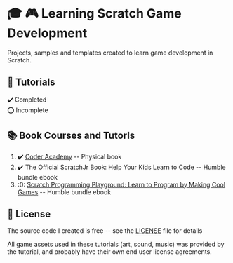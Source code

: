 # :mortar_board: :video_game:  Learning Scratch Game Development

Projects, samples and templates created to learn game development in Scratch.

## :beginner: Tutorials

:heavy_check_mark: Completed  
:o: Incomplete

## :books: Book Courses and Tutorls

1. :heavy_check_mark: [Coder Academy](coder-academy/) -- Physical book
2. :heavy_check_mark: The Official ScratchJr Book: Help Your Kids Learn to Code -- Humble bundle ebook
3. :0: [Scratch Programming Playground: Learn to Program by Making Cool Games](/programming-playground) -- Humble bundle ebook

## :page_with_curl: License

The source code I created is free -- see the [LICENSE](LICENSE) file for details

All game assets used in these tutorials (art, sound, music) was provided by the tutorial, and probably have their own end user license agreements.
